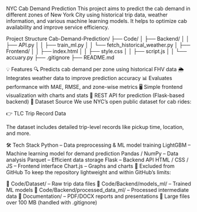 NYC Cab Demand Prediction
This project aims to predict the cab demand in different zones of New York City using historical trip data, weather information, and various machine learning models. It helps to optimize cab availability and improve service efficiency.

Project Structure
Cab-Demand-Prediction/ ├── Code/ │ ├── Backend/ │ │ ├── API.py │ │ ├── train_ml.py │ │ └── fetch_historical_weather.py │ ├── Frontend/ │ │ ├── index.html │ │ ├── style.css │ │ ├── script.js │ │ └── accuary.py ├── .gitignore ├── README.md

💡 Features
🔍 Predicts cab demand per zone using historical FHV data
🌦 Integrates weather data to improve prediction accuracy
📊 Evaluates performance with MAE, RMSE, and zone-wise metrics
🖥️ Simple frontend visualization with charts and stats
🚀 REST API for prediction (Flask-based backend)
🔗 Dataset Source
We use NYC’s open public dataset for cab rides:

👉 TLC Trip Record Data

The dataset includes detailed trip-level records like pickup time, location, and more.

🛠️ Tech Stack
Python – Data preprocessing & ML model training
LightGBM – Machine learning model for demand prediction
Pandas / NumPy – Data analysis
Parquet – Efficient data storage
Flask – Backend API
HTML / CSS / JS – Frontend interface
Chart.js – Graphs and charts
🧹 Excluded from GitHub
To keep the repository lightweight and within GitHub’s limits:

📁 Code/Dataset/ – Raw trip data files
📁 Code/Backend/models_ml/ – Trained ML models
📁 Code/Backend/processed_data_ml/ – Processed intermediate data
📁 Documentation/ – PDF/DOCX reports and presentations
📄 Large files over 100 MB (handled with .gitignore)
